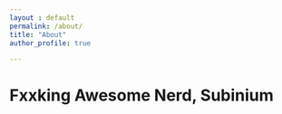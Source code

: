 ```yaml
---
layout : default
permalink: /about/
title: "About"
author_profile: true

---
```


# Fxxking Awesome Nerd, Subinium

